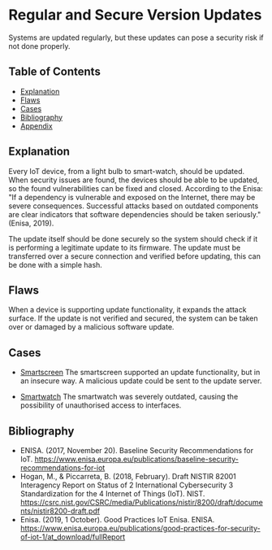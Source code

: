 # Regular and Secure Version Updates

Systems are updated regularly, but these updates can pose a security risk if not done properly.

## Table of Contents

- [Explanation](#explanation)
- [Flaws](#flaws)
- [Cases](#cases)
- [Bibliography](#bibliography)
- [Appendix](#appendix)

## Explanation

Every IoT device, from a light bulb to smart-watch, should be updated. When security issues are found, the devices should be able to be updated, so the found vulnerabilities can be fixed and closed. According to the Enisa: "If a dependency is vulnerable and exposed on the Internet, there may be severe consequences. Successful attacks based on outdated components are clear indicators that software dependencies should be taken seriously."(Enisa, 2019).

The update itself should be done securely so the system should check if it is performing a legitimate update to its firmware. The update must be transferred over a secure connection and verified before updating, this can be done with a simple hash.

## Flaws

When a device is supporting update functionality, it expands the attack surface. If the update is not verified and secured, the system can be taken over or damaged by a malicious software update.

## Cases

- [Smartscreen](cases/smartscreen#Vulnerabilities)
The smartscreen supported an update functionality, but in an insecure way. A malicious update could be sent to the update server.

- [Smartwatch](cases/smartwatch#Vulnerabilities)
The smartwatch was severely outdated, causing the possibility of unauthorised access to interfaces.

## Bibliography

- ENISA. (2017, November 20). Baseline Security Recommendations for IoT. <https://www.enisa.europa.eu/publications/baseline-security-recommendations-for-iot>
- Hogan, M., & Piccarreta, B. (2018, February). Draft NISTIR 82001 Interagency Report on Status of 2 International Cybersecurity 3 Standardization for the 4 Internet of Things (IoT). NIST. <https://csrc.nist.gov/CSRC/media/Publications/nistir/8200/draft/documents/nistir8200-draft.pdf>
- Enisa. (2019, 1 October). Good Practices IoT Enisa. ENISA. <https://www.enisa.europa.eu/publications/good-practices-for-security-of-iot-1/at_download/fullReport>
